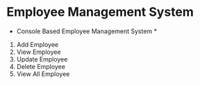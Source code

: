 # Employee Management System
* Console Based Employee Management System *


1. Add Employee 	
2. View Employee	
3. Update Employee	
4. Delete Employee	
5. View All Employee
